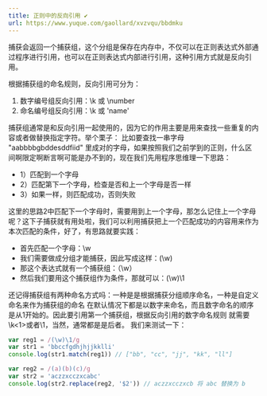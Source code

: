 ```yaml
---
title: 正则中的反向引用 ✔
url: https://www.yuque.com/gaollard/xvzvqu/bbdmku
---
```


捕获会返回一个捕获组，这个分组是保存在内存中，不仅可以在正则表达式外部通过程序进行引用，也可以在正则表达式内部进行引用，这种引用方式就是反向引用。

根据捕获组的命名规则，反向引用可分为：

1. 数字编号组反向引用：\k 或 \number
2. 命名编号组反向引用：\k 或 'name'

捕获组通常是和反向引用一起使用的，因为它的作用主要是用来查找一些重复的内容或者做替换指定字符。举个栗子：
比如要查找一串字母 "aabbbbgbddesddfiid" 里成对的字母，如果按照我们之前学到的正则，什么区间啊限定啊断言啊可能是办不到的，现在我们先用程序思维理一下思路：

- 1）匹配到一个字母
- 2）匹配第下一个字母，检查是否和上一个字母是否一样
- 3）如果一样，则匹配成功，否则失败

这里的思路2中匹配下一个字母时，需要用到上一个字母，那怎么记住上一个字母呢？这下子捕获就有用处啦，我们可以利用捕获把上一个匹配成功的内容用来作为本次匹配的条件，好了，有思路就要实践：

- 首先匹配一个字母：\w
- 我们需要做成分组才能捕获，因此写成这样：(\w)
- 那这个表达式就有一个捕获组：（\w）
- 然后我们要用这个捕获组作为条件，那就可以：(\w)\1

还记得捕获组有两种命名方式吗：一种是是根据捕获分组顺序命名，一种是自定义命名来作为捕获组的命名
在默认情况下都是以数字来命名，而且数字命名的顺序是从1开始的。因此要引用第一个捕获组，根据反向引用的数字命名规则 就需要 \k<1>或者\1，当然，通常都是是后者。
我们来测试一下：

```javascript
var reg1 = /(\w)\1/g
var str1 = 'bbccfgdhjhjjkklli'
console.log(str1.match(reg1)) // ["bb", "cc", "jj", "kk", "ll"]

var reg2 = /(a)(b)(c)/g
var str2 = 'aczzxcczxcabc'
console.log(str2.replace(reg2, '$2')) // aczzxcczxcb 将 abc 替换为 b
```
